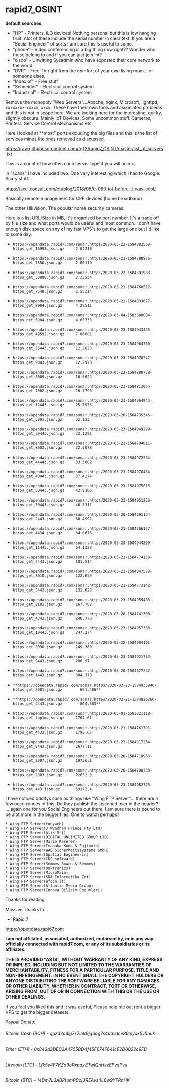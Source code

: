# rapid7_OSINT

**default searches** 

* "HP" - Printers, iLO devices!  Nothing personal but this is low hanging fruit. Alot of these include the serial number in clear text. If you are a "Social Engineer" of sorts I am sure this is useful to some. 
* "phone" - Video conferencing is a big thing now right?? Wonder who these belong to and if you can just join int? 
* "cisco" - Unwitting Sysadmin who have exposted their core network to the world. 
* "DVR" - Free TV right from the comfort of your own living room... or someone elses. 
* "Index of" - Free stuff
* "Schneider" - Electrical control system
* "Industrial"  - Electrical control system

Remove the monopoly "Web Servers"...Apache, nginx, Microsoft, lighttpd, xxxxxxxx-xxxxx, xxxx. 
These have their own tools and associated problems and this is not in scope here. We are looking here for the interesting, quirky, slightly obscure. Mainly IoT Devices, Some uncommon stuff. Cameras, Printers, Service Control Mechanisms etc.

Here I looked at **most" ports excluding the big files and this is the list of services minus the ones removed as discussed.

https://raw.githubusercontent.com/tg12/rapid7_OSINT/master/list_of_servers.txt

This is a count of how often each server type if you will occurs. 

in "scans" I have included two. One very interesting which I had to Google. Scary stuff...

https://sec-consult.com/en/blog/2018/05/tr-069-iot-before-it-was-cool/

Basically remote management for CPE devices (home broadband)

The other Hikvision, The popular home security cameras. 

Here is a list URL/Size in MB, It's organised by port number. It's a trade off by file size and what ports would be useful and most common. 
I don't have enough disk space on any of my fast VPS's to get the large one but I'd like to some day. 


*     https://opendata.rapid7.com/sonar.https/2020-03-22-1584882568-https_get_16993.json.gz		2.04216
*     https://opendata.rapid7.com/sonar.https/2020-03-21-1584798976-https_get_7550.json.gz		2.06119
*     https://opendata.rapid7.com/sonar.https/2020-03-22-1584891983-https_get_50880.json.gz		2.33534
*     https://opendata.rapid7.com/sonar.https/2020-03-21-1584760512-https_get_7548.json.gz		2.55314
*     https://opendata.rapid7.com/sonar.https/2020-03-21-1584833677-https_get_8984.json.gz		4.29511
*     https://opendata.rapid7.com/sonar.https/2020-03-04-1583300084-https_get_6984.json.gz		4.65733
*     https://opendata.rapid7.com/sonar.https/2020-03-23-1584943465-https_get_49592.json.gz		7.06081
*     https://opendata.rapid7.com/sonar.https/2020-03-23-1584964760-https_get_55443.json.gz		12.2823
*     https://opendata.rapid7.com/sonar.https/2020-03-23-1584978247-https_get_9043.json.gz		12.2978
*     https://opendata.rapid7.com/sonar.https/2020-03-22-1584880758-https_get_8009.json.gz		16.5622
*     https://opendata.rapid7.com/sonar.https/2020-03-21-1584813064-https_get_7002.json.gz		16.7793
*     https://opendata.rapid7.com/sonar.https/2020-03-23-1584964943-https_get_12443.json.gz		25.7956
*     https://opendata.rapid7.com/sonar.https/2020-03-20-1584735346-https_get_3001.json.gz		32.123
*     https://opendata.rapid7.com/sonar.https/2020-03-23-1584949299-https_get_30443.json.gz		32.1281
*     https://opendata.rapid7.com/sonar.https/2020-03-21-1584794811-https_get_8002.json.gz		32.5078
*     https://opendata.rapid7.com/sonar.https/2020-03-23-1584972264-https_get_44443.json.gz		33.3802
*     https://opendata.rapid7.com/sonar.https/2020-03-23-1584970464-https_get_40443.json.gz		37.4274
*     https://opendata.rapid7.com/sonar.https/2020-03-23-1584975815-https_get_60443.json.gz		42.9166
*     https://opendata.rapid7.com/sonar.https/2020-03-23-1584951256-https_get_50443.json.gz		46.3311
*     https://opendata.rapid7.com/sonar.https/2020-03-20-1584691134-https_get_2443.json.gz		60.4992
*     https://opendata.rapid7.com/sonar.https/2020-03-21-1584766137-https_get_4434.json.gz		64.0676
*     https://opendata.rapid7.com/sonar.https/2020-03-23-1584944299-https_get_11443.json.gz		64.1328
*     https://opendata.rapid7.com/sonar.https/2020-03-21-1584774150-https_get_7443.json.gz		101.514
*     https://opendata.rapid7.com/sonar.https/2020-03-22-1584847578-https_get_8010.json.gz		122.659
*     https://opendata.rapid7.com/sonar.https/2020-03-21-1584772142-https_get_5443.json.gz		131.028
*     https://opendata.rapid7.com/sonar.https/2020-03-23-1584955483-https_get_8181.json.gz		167.702
*     https://opendata.rapid7.com/sonar.https/2020-03-20-1584741308-https_get_4343.json.gz		240.773
*     https://opendata.rapid7.com/sonar.https/2020-03-23-1584957330-https_get_10443.json.gz		247.274
*     https://opendata.rapid7.com/sonar.https/2020-03-22-1584904101-https_get_8090.json.gz		249.368
*     https://opendata.rapid7.com/sonar.https/2020-03-23-1584921753-https_get_9443.json.gz		280.97
*     https://opendata.rapid7.com/sonar.https/2020-03-20-1584677242-https_get_1443.json.gz		304.378
*     **https://opendata.rapid7.com/sonar.https/2020-03-23-1584935946-https_get_5001.json.gz		661.486**
*     **https://opendata.rapid7.com/sonar.https/2020-03-21-1584826266-https_get_4443.json.gz		804.583**
*     https://opendata.rapid7.com/sonar.https/2020-03-01-1583021118-https_get_top1m.json.gz		1704.61
*     https://opendata.rapid7.com/sonar.https/2020-03-21-1584761791-https_get_4433.json.gz		1798.67
*     https://opendata.rapid7.com/sonar.https/2020-03-22-1584917234-https_get_8443.json.gz		2677.11
*     https://opendata.rapid7.com/sonar.https/2020-03-20-1584718963-https_get_2087.json.gz		19736.1
*     https://opendata.rapid7.com/sonar.https/2020-03-20-1584708738-https_get_2083.json.gz		22652.3
*     https://opendata.rapid7.com/sonar.https/2020-03-23-1584982725-https_get_443.json.gz		59172.4


I have noticed odditys such as things like "Wing FTP Server"... there are a few occurrences of this. Do they publish the Liscened user in the header? ....again one for you Social Engineers out there. I am sure there is bound to be alot more in the bigger files. One to watch perhaps?. 

    * Wing FTP Server(tonyweb)
    * Wing FTP Server(J Wyndham Prince Pty Ltd)
    * Wing FTP Server(Atik Srl)
    * Wing FTP Server(DIGITAL UNLIMITED GROUP LTD)
    * Wing FTP Server(Mario Kaserer)
    * Wing FTP Server(Imanaka Kudo & Fujimoto)
    * Wing FTP Server(WAB Sicherheitssysteme GmbH)
    * Wing FTP Server(Spatial Engineerin)
    * Wing FTP Server(CDS software) 
    * Wing FTP Server(Semmes Bowen & Semmes)
    * Wing FTP Server(Daktronics)   
    * Wing FTP Server(MicroMain)    
    * Wing FTP Server(SDA Informatika Zrt)
    * Wing FTP Server(afcon.it)
    * Wing FTP Server(Atlantis Media Group)
    * Wing FTP Server(Innova Bilisim Cozumleri)

Thanks for reading.

Massive Thanks to…

- Rapid 7

https://opendata.rapid7.com

**I am not affiliated, associated, authorized, endorsed by, or in any way officially connected with rapid7.com, or any of its subsidiaries or its affiliates.**

**THE IS PROVIDED "AS IS", WITHOUT WARRANTY OF ANY KIND, EXPRESS OR IMPLIED, INCLUDING BUT NOT LIMITED TO THE WARRANTIES OF MERCHANTABILITY, FITNESS FOR A PARTICULAR PURPOSE, TITLE AND NON-INFRINGEMENT. IN NO EVENT SHALL THE COPYRIGHT HOLDERS OR ANYONE DISTRIBUTING THE SOFTWARE BE LIABLE FOR ANY DAMAGES OR OTHER LIABILITY, WHETHER IN CONTRACT, TORT OR OTHERWISE, ARISING FROM, OUT OF OR IN CONNECTION WITH THIS OR THE USE OR OTHER DEALINGS.** 

If you feel you liked this and it was useful, Please help me out rent a bigger VPS to get the bigger datasets. 

[Paypal Donate](https://www.paypal.com/cgi-bin/webscr?cmd=_s-xclick&hosted_button_id=EV8XUGXX76UXQ&source=url)

###### Bitcoin Cash (BCH)  - 	  qpz32c4lg7x7lnk9jg6qg7s4uavdce89myax5v5nuk
###### Ether (ETH) - 				    0x843d3DEC2A4705BD4f45F674F641cE2D0022c9FB
###### Litecoin (LTC) - 			  Lfk5y4F7KZa9oRxpazETwjQnHszEPvqPvu
###### Bitcoin (BTC) - 			    14Dm7L3ABPtumPDcj3REAvs4L6w9YFRnHK
